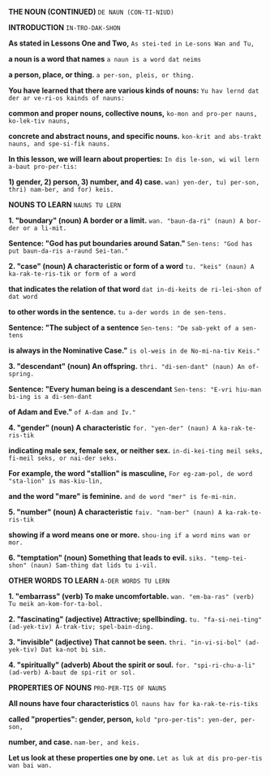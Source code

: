 **THE NOUN (CONTINUED)**
`DE NAUN (CON-TI-NIUD)`

**INTRODUCTION**
`IN-TRO-DAK-SHON`

**As stated in Lessons One and Two,**
`As stei-ted in Le-sons Wan and Tu,`

**a noun is a word that names**
`a naun is a word dat neims`

**a person, place, or thing.**
`a per-son, pleis, or thing.`

**You have learned that there are various kinds of nouns:**
`Yu hav lernd dat der ar ve-ri-os kainds of nauns:`

**common and proper nouns, collective nouns,**
`ko-mon and pro-per nauns, ko-lek-tiv nauns,`

**concrete and abstract nouns, and specific nouns.**
`kon-krit and abs-trakt nauns, and spe-si-fik nauns.`

**In this lesson, we will learn about properties:**
`In dis le-son, wi wil lern a-baut pro-per-tis:`

**1) gender, 2) person, 3) number, and 4) case.**
`wan) yen-der, tu) per-son, thri) nam-ber, and for) keis.`

**NOUNS TO LEARN**
`NAUNS TU LERN`

**1. "boundary" (noun) A border or a limit.**
`wan. "baun-da-ri" (naun) A bor-der or a li-mit.`

**Sentence: "God has put boundaries around Satan."**
`Sen-tens: "God has put baun-da-ris a-raund Sei-tan."`

**2. "case" (noun) A characteristic or form of a word**
`tu. "keis" (naun) A ka-rak-te-ris-tik or form of a word`

**that indicates the relation of that word**
`dat in-di-keits de ri-lei-shon of dat word`

**to other words in the sentence.**
`tu a-der words in de sen-tens.`

**Sentence: "The subject of a sentence**
`Sen-tens: "De sab-yekt of a sen-tens`

**is always in the Nominative Case."**
`is ol-weis in de No-mi-na-tiv Keis."`

**3. "descendant" (noun) An offspring.**
`thri. "di-sen-dant" (naun) An of-spring.`

**Sentence: "Every human being is a descendant**
`Sen-tens: "E-vri hiu-man bi-ing is a di-sen-dant`

**of Adam and Eve."**
`of A-dam and Iv."`

**4. "gender" (noun) A characteristic**
`for. "yen-der" (naun) A ka-rak-te-ris-tik`

**indicating male sex, female sex, or neither sex.**
`in-di-kei-ting meil seks, fi-meil seks, or nai-der seks.`

**For example, the word "stallion" is masculine,**
`For eg-zam-pol, de word "sta-lion" is mas-kiu-lin,`

**and the word "mare" is feminine.**
`and de word "mer" is fe-mi-nin.`

**5. "number" (noun) A characteristic**
`faiv. "nam-ber" (naun) A ka-rak-te-ris-tik`

**showing if a word means one or more.**
`shou-ing if a word mins wan or mor.`

**6. "temptation" (noun) Something that leads to evil.**
`siks. "temp-tei-shon" (naun) Sam-thing dat lids tu i-vil.`

**OTHER WORDS TO LEARN**
`A-DER WORDS TU LERN`

**1. "embarrass" (verb) To make uncomfortable.**
`wan. "em-ba-ras" (verb) Tu meik an-kom-for-ta-bol.`

**2. "fascinating" (adjective) Attractive; spellbinding.**
`tu. "fa-si-nei-ting" (ad-yek-tiv) A-trak-tiv; spel-bain-ding.`

**3. "invisible" (adjective) That cannot be seen.**
`thri. "in-vi-si-bol" (ad-yek-tiv) Dat ka-not bi sin.`

**4. "spiritually" (adverb) About the spirit or soul.**
`for. "spi-ri-chu-a-li" (ad-verb) A-baut de spi-rit or sol.`

**PROPERTIES OF NOUNS**
`PRO-PER-TIS OF NAUNS`

**All nouns have four characteristics**
`Ol nauns hav for ka-rak-te-ris-tiks`

**called "properties": gender, person,**
`kold "pro-per-tis": yen-der, per-son,`

**number, and case.**
`nam-ber, and keis.`

**Let us look at these properties one by one.**
`Let as luk at dis pro-per-tis wan bai wan.`
